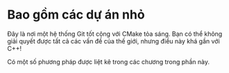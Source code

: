 # Bao gồm các dự án nhỏ

Đây là nơi một hệ thống Git tốt cộng với CMake tỏa sáng. Bạn có thể không giải quyết được tất cả các vấn đề của thế giới, nhưng
điều này khá gần với C++!

Có một số phương pháp được liệt kê trong các chương trong phần này.

